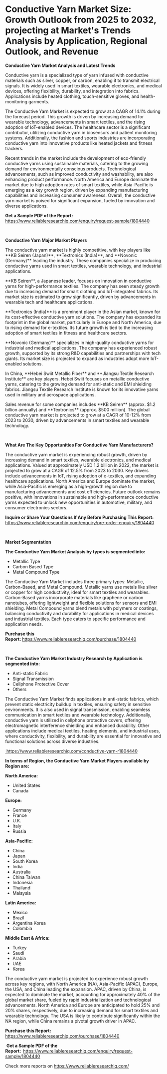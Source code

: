 <p><h1>Conductive Yarn Market Size: Growth Outlook from 2025 to 2032, projecting at Market's Trends Analysis by Application, Regional Outlook, and Revenue</h1></p><p><strong>Conductive Yarn Market Analysis and Latest Trends</strong></p>
<p><p>Conductive yarn is a specialized type of yarn infused with conductive materials such as silver, copper, or carbon, enabling it to transmit electrical signals. It is widely used in smart textiles, wearable electronics, and medical devices, offering flexibility, durability, and integration into fabrics. Applications include heated clothing, touch-sensitive gloves, and health-monitoring garments.</p><p>The Conductive Yarn Market is expected to grow at a CAGR of 14.1% during the forecast period. This growth is driven by increasing demand for wearable technology, advancements in smart textiles, and the rising adoption of IoT-enabled devices. The healthcare sector is a significant contributor, utilizing conductive yarn in biosensors and patient monitoring systems. Additionally, the fashion and sports industries are incorporating conductive yarn into innovative products like heated jackets and fitness trackers.</p><p>Recent trends in the market include the development of eco-friendly conductive yarns using sustainable materials, catering to the growing demand for environmentally conscious products. Technological advancements, such as improved conductivity and washability, are also enhancing product performance. North America and Europe dominate the market due to high adoption rates of smart textiles, while Asia-Pacific is emerging as a key growth region, driven by expanding manufacturing capabilities and increasing consumer awareness. Overall, the conductive yarn market is poised for significant expansion, fueled by innovation and diverse applications.</p></p>
<p><strong>Get a Sample PDF of the Report:&nbsp;</strong> <a href="https://www.reliableresearchiq.com/enquiry/request-sample/1804440?utm_campaign=2271&utm_medium=2&utm_source=Github&utm_content=ia&utm_term=30012025&utm_id=conductive-yarn">https://www.reliableresearchiq.com/enquiry/request-sample/1804440</a></p>
<p>&nbsp;</p>
<p><strong>Conductive Yarn Major Market Players</strong></p>
<p><p>The conductive yarn market is highly competitive, with key players like **KB Seiren (Japan)**, **Textronics (India)**, and **Novonic (Germany)** leading the industry. These companies specialize in producing conductive yarns used in smart textiles, wearable technology, and industrial applications. </p><p>**KB Seiren**, a Japanese leader, focuses on innovation in conductive yarns for high-performance textiles. The company has seen steady growth due to increasing demand for smart clothing and IoT-integrated fabrics. Its market size is estimated to grow significantly, driven by advancements in wearable tech and healthcare applications.</p><p>**Textronics (India)** is a prominent player in the Asian market, known for its cost-effective conductive yarn solutions. The company has expanded its footprint in the global market, particularly in Europe and North America, due to rising demand for e-textiles. Its future growth is tied to the increasing adoption of smart textiles in fitness and healthcare sectors.</p><p>**Novonic (Germany)** specializes in high-quality conductive yarns for industrial and medical applications. The company has experienced robust growth, supported by its strong R&D capabilities and partnerships with tech giants. Its market size is projected to expand as industries adopt more IoT-enabled solutions.</p><p>In China, **Hebei Swiit Metallic Fiber** and **Jiangsu Textile Research Institute** are key players. Hebei Swiit focuses on metallic conductive yarns, catering to the growing demand for anti-static and EMI shielding fabrics. Jiangsu Textile Research Institute is known for its innovative yarns used in military and aerospace applications.</p><p>Sales revenue for some companies includes **KB Seiren** (approx. $1.2 billion annually) and **Textronics** (approx. $500 million). The global conductive yarn market is projected to grow at a CAGR of 10-12% from 2023 to 2030, driven by advancements in smart textiles and wearable technology.</p></p>
<p>&nbsp;</p>
<p><strong>What Are The Key Opportunities For Conductive Yarn Manufacturers?</strong></p>
<p><p>The conductive yarn market is experiencing robust growth, driven by increasing demand in smart textiles, wearable electronics, and medical applications. Valued at approximately USD 1.2 billion in 2022, the market is projected to grow at a CAGR of 12.5% from 2023 to 2030. Key drivers include advancements in IoT, rising adoption of e-textiles, and expanding healthcare applications. North America and Europe dominate the market, while Asia-Pacific is emerging as a high-growth region due to manufacturing advancements and cost efficiencies. Future outlook remains positive, with innovations in sustainable and high-performance conductive yarns expected to unlock new opportunities in automotive, military, and consumer electronics sectors.</p></p>
<p><strong>Inquire or Share Your Questions If Any Before Purchasing This Report:</strong> <a href="https://www.reliableresearchiq.com/enquiry/pre-order-enquiry/1804440?utm_campaign=2271&utm_medium=2&utm_source=Github&utm_content=ia&utm_term=30012025&utm_id=conductive-yarn">https://www.reliableresearchiq.com/enquiry/pre-order-enquiry/1804440</a></p>
<p>&nbsp;</p>
<p><strong>Market Segmentation</strong></p>
<p><strong>The Conductive Yarn Market Analysis by types is segmented into:</strong></p>
<p><ul><li>Metallic Type</li><li>Carbon Based Type</li><li>Metal Compound Type</li></ul></p>
<p><p>The Conductive Yarn Market includes three primary types: Metallic, Carbon-Based, and Metal Compound. Metallic yarns use metals like silver or copper for high conductivity, ideal for smart textiles and wearables. Carbon-Based yarns incorporate materials like graphene or carbon nanotubes, offering lightweight and flexible solutions for sensors and EMI shielding. Metal Compound yarns blend metals with polymers or coatings, balancing conductivity and durability for applications in medical devices and industrial textiles. Each type caters to specific performance and application needs.</p></p>
<p><strong>Purchase this Report:&nbsp;</strong><a href="https://www.reliableresearchiq.com/purchase/1804440?utm_campaign=2271&utm_medium=2&utm_source=Github&utm_content=ia&utm_term=30012025&utm_id=conductive-yarn">https://www.reliableresearchiq.com/purchase/1804440</a></p>
<p>&nbsp;</p>
<p><strong>The Conductive Yarn Market Industry Research by Application is segmented into:</strong></p>
<p><ul><li>Anti-static Fabric</li><li>Signal Transmission</li><li>Cellphone Protective Cover</li><li>Others</li></ul></p>
<p><p>The Conductive Yarn Market finds applications in anti-static fabrics, which prevent static electricity buildup in textiles, ensuring safety in sensitive environments. It is also used in signal transmission, enabling seamless communication in smart textiles and wearable technology. Additionally, conductive yarn is utilized in cellphone protective covers, offering electromagnetic interference shielding and enhanced durability. Other applications include medical textiles, heating elements, and industrial uses, where conductivity, flexibility, and durability are essential for innovative and functional solutions across diverse industries.</p></p>
<p><a href="https://www.reliableresearchiq.com/conductive-yarn-r1804440?utm_campaign=2271&utm_medium=2&utm_source=Github&utm_content=ia&utm_term=30012025&utm_id=conductive-yarn">&nbsp;https://www.reliableresearchiq.com/conductive-yarn-r1804440</a></p>
<p><strong>In terms of Region, the Conductive Yarn Market Players available by Region are:</strong></p>
<p>
    <p> <strong> North America: </strong>
        <ul>
            <li>United States</li>
            <li>Canada</li>
        </ul>
        </p> 
    <p> <strong> Europe: </strong>
        <ul>
            <li>Germany</li>
            <li>France</li>
            <li>U.K.</li>
            <li>Italy</li>
            <li>Russia</li>
        </ul>
        </p> 
    <p> <strong> Asia-Pacific: </strong>
        <ul>
            <li>China</li>
            <li>Japan</li>
            <li>South Korea</li>
            <li>India</li>
            <li>Australia</li>
            <li>China Taiwan</li>
            <li>Indonesia</li>
            <li>Thailand</li>
            <li>Malaysia</li>
        </ul>
        </p> 
    <p> <strong> Latin America: </strong>
        <ul>
            <li>Mexico</li>
            <li>Brazil</li>
            <li>Argentina Korea</li>
            <li>Colombia</li>
        </ul>
        </p> 
    <p> <strong> Middle East & Africa: </strong>
        <ul>
            <li>Turkey</li>
            <li>Saudi</li>
            <li>Arabia</li>
            <li>UAE</li>
            <li>Korea</li>
        </ul>
    </p>
    </p>
<p><p>The conductive yarn market is projected to experience robust growth across key regions, with North America (NA), Asia-Pacific (APAC), Europe, the USA, and China leading the expansion. APAC, driven by China, is expected to dominate the market, accounting for approximately 40% of the global market share, fueled by rapid industrialization and technological advancements. North America and Europe are anticipated to hold 25% and 20% shares, respectively, due to increasing demand for smart textiles and wearable technology. The USA is likely to contribute significantly within the NA region, while China remains a pivotal growth driver in APAC.</p></p>
<p><strong>Purchase this Report: </strong><a href="https://www.reliableresearchiq.com/purchase/1804440?utm_campaign=2271&utm_medium=2&utm_source=Github&utm_content=ia&utm_term=30012025&utm_id=conductive-yarn">https://www.reliableresearchiq.com/purchase/1804440</a></p>
<p>&nbsp;<strong>Get a Sample PDF of the Report:&nbsp;&nbsp;</strong><a href="https://www.reliableresearchiq.com/enquiry/request-sample/1804440?utm_campaign=2271&utm_medium=2&utm_source=Github&utm_content=ia&utm_term=30012025&utm_id=conductive-yarn">https://www.reliableresearchiq.com/enquiry/request-sample/1804440</a></p>
<p><strong></strong></p>
<p>Check more reports on <a href="https://www.reliableresearchiq.com/?utm_campaign=2271&utm_medium=2&utm_source=Github&utm_content=ia&utm_term=30012025&utm_id=conductive-yarn">https://www.reliableresearchiq.com/</a></p>